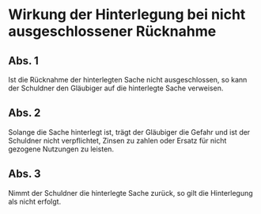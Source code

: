 # Wirkung der Hinterlegung bei nicht ausgeschlossener Rücknahme



## Abs. 1

 Ist die Rücknahme der hinterlegten Sache nicht ausgeschlossen, so kann der Schuldner den Gläubiger auf die hinterlegte Sache verweisen.

## Abs. 2

 Solange die Sache hinterlegt ist, trägt der Gläubiger die Gefahr und ist der Schuldner nicht verpflichtet, Zinsen zu zahlen oder Ersatz für nicht gezogene Nutzungen zu leisten.

## Abs. 3

 Nimmt der Schuldner die hinterlegte Sache zurück, so gilt die Hinterlegung als nicht erfolgt. 


